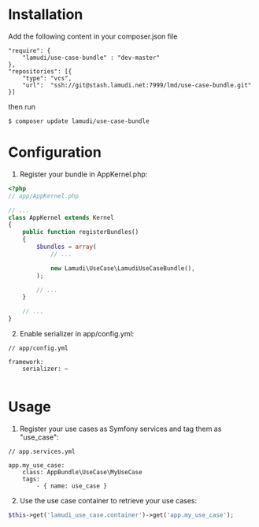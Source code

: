 Installation
============

Add the following content in your composer.json file

    "require": {
        "lamudi/use-case-bundle" : "dev-master"
    },
    "repositories": [{
        "type": "vcs",
        "url":  "ssh://git@stash.lamudi.net:7999/lmd/use-case-bundle.git"
    }]

then run 

    $ composer update lamudi/use-case-bundle

Configuration
=============

1. Register your bundle in AppKernel.php:

```php
<?php
// app/AppKernel.php

// ...
class AppKernel extends Kernel
{
    public function registerBundles()
    {
        $bundles = array(
            // ...

            new Lamudi\UseCase\LamudiUseCaseBundle(),
        );

        // ...
    }

    // ...
}
```

2. Enable serializer in app/config.yml:

```
// app/config.yml

framework:
    serializer: ~
    
```

Usage
=====

1. Register your use cases as Symfony services and tag them as "use_case":

```
// app.services.yml

app.my_use_case:
    class: AppBundle\UseCase\MyUseCase
    tags:
        - { name: use_case }

```

2. Use the use case container to retrieve your use cases:

```php
$this->get('lamudi_use_case.container')->get('app.my_use_case');
```
